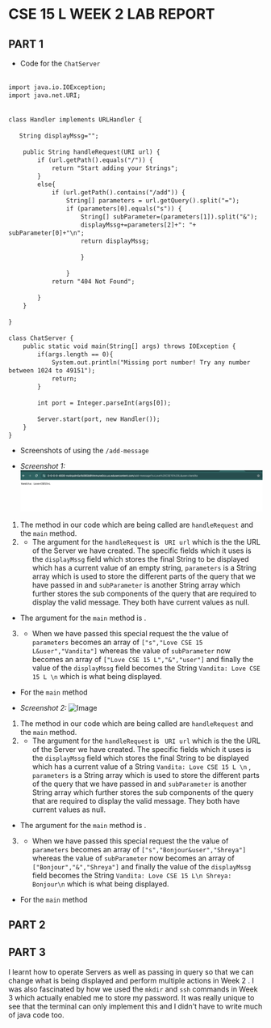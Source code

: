 # CSE 15 L WEEK 2 LAB REPORT 

## PART 1 

* Code for the ```ChatServer```

```

import java.io.IOException;
import java.net.URI;


class Handler implements URLHandler {

   String displayMssg="";
    
    public String handleRequest(URI url) {
        if (url.getPath().equals("/")) {
            return "Start adding your Strings";
        }
        else{
            if (url.getPath().contains("/add")) {
                String[] parameters = url.getQuery().split("=");
                if (parameters[0].equals("s")) {
                    String[] subParameter=(parameters[1]).split("&");
                    displayMssg+=parameters[2]+": "+ subParameter[0]+"\n";
                    return displayMssg;
                    
                    }
                
                }
            return "404 Not Found";
        
        }
    }
        
}

class ChatServer {
    public static void main(String[] args) throws IOException {
        if(args.length == 0){
            System.out.println("Missing port number! Try any number between 1024 to 49151");
            return;
        }

        int port = Integer.parseInt(args[0]);

        Server.start(port, new Handler());
    }
}

```
* Screenshots of using the ```/add-message```
  
* *Screenshot 1:*
 ![Image](add1.png)
1. The method in our code which are being called are ```handleRequest``` and the ```main``` method.
2. * The argument for the ```handleRequest``` is ``` URI url``` which is the the URL of the Server we have created. The specific fields which it uses is the ```displayMssg``` field which stores the final String to be displayed which has a current value of an empty string, ```parameters``` is a String array which is used to store the different parts of the query that we have passed in and ```subParameter``` is another String array which further stores the sub components of the query that are required to display the valid message. They both have current values as null.
* The argument for the ```main``` method is .
3. * When we have passed this special request the the value of ```parameters``` becomes an array of
```["s","Love CSE 15 L&user","Vandita"]``` whereas the value of ```subParameter``` now becomes an array of ```["Love CSE 15 L","&","user"]``` and finally the value of the ```displayMssg``` field becomes the String ```Vandita: Love CSE 15 L \n``` which is what being displayed.
 * For the ```main``` method
    
* *Screenshot 2:*
![Image](add2.png)
1. The method in our code which are being called are ```handleRequest``` and the ```main``` method.
2. * The argument for the ```handleRequest``` is ``` URI url``` which is the the URL of the Server we have created. The specific fields which it uses is the ```displayMssg``` field which stores the final String to be displayed which has a current value of a String ```Vandita: Love CSE 15 L \n``` , ```parameters``` is a String array which is used to store the different parts of the query that we have passed in and ```subParameter``` is another String array which further stores the sub components of the query that are required to display the valid message. They both have current values as null.
* The argument for the ```main``` method is .
3. * When we have passed this special request the the value of ```parameters``` becomes an array of ```["s","Bonjour&user","Shreya"]``` whereas the value of ```subParameter``` now becomes an array of ```["Bonjour","&","Shreya"]``` and finally the value of the ```displayMssg``` field becomes the String ```Vandita: Love CSE 15 L\n Shreya: Bonjour\n``` which is what being displayed.
 * For the ```main``` method

## PART 2
## PART 3
I learnt how to operate Servers as well as passing in query so that we can change what is being displayed and perform multiple actions in Week 2 . I was also fascinated by how we used the ```mkdir``` and ```ssh``` commands in Week 3 which actually enabled me to store my password. It was really unique to see that the terminal can only implement this and I didn't have to write much of java code too.
